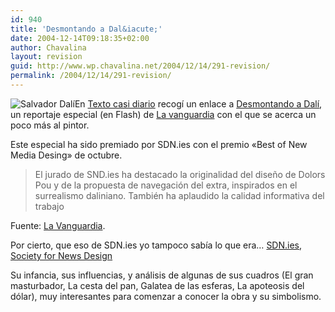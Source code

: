 ```yaml
---
id: 940
title: 'Desmontando a Dal&iacute;'
date: 2004-12-14T09:18:35+02:00
author: Chavalina
layout: revision
guid: http://www.wp.chavalina.net/2004/12/14/291-revision/
permalink: /2004/12/14/291-revision/
---
```

<img class="imgizqda" src="http://www.chavalina.net/imagenes/fotos/dali-desmontado.jpg" alt="Salvador Dal&iacute;" />En <a href="http://www.gistain.net/" target="_blank">Texto casi diario</a> recog&iacute; un enlace a <a href="http://www.lavanguardia.es/redaccion/publico/extras/dali/dali2004.htm" target="_blank">Desmontando a Dal&iacute;</a>, un reportaje especial (en Flash) de <a href="http://www.lavanguardia.es" target="_blank">La vanguardia</a> con el que se acerca un poco más al pintor.

Este especial ha sido premiado por SDN.ies con el premio «Best of New Media Desing» de octubre.

> El jurado de SND.ies ha destacado la originalidad del dise&ntilde;o de Dolors Pou y de la propuesta de navegaci&oacute;n del extra, inspirados en el surrealismo daliniano. También ha aplaudido la calidad informativa del trabajo

Fuente: <a href="http://www.lavanguardia.es/web/20041213/51171803084.html" target="_blank">La Vanguardia</a>.

Por cierto, que eso de SDN.ies yo tampoco sab&iacute;a lo que era… <a href="http://www.snd.org/sndies/sndies.html" target="_blank">SDN.ies</a>, <a href="http://www.snd.org/" target="_blank">Society for News Design</a> 

Su infancia, sus influencias, y análisis de algunas de sus cuadros (El gran masturbador, La cesta del pan, Galatea de las esferas, La apoteosis del d&oacute;lar), muy interesantes para comenzar a conocer la obra y su simbolismo.